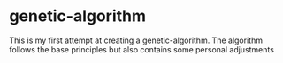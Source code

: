 # genetic-algorithm
This is my first attempt at creating a genetic-algorithm. The algorithm follows the base principles but also contains some personal adjustments
